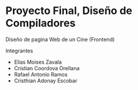 # Proyecto Final, Diseño de Compiladores

Diseño de pagina Web de un Cine (Frontend)

Integrantes
* Elias Moises Zavala
* Cristian Coordova Orellana
* Rafael Antonio Ramos
* Cristhian Adonay Escobar